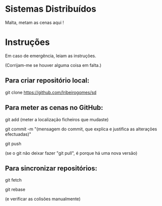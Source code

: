 # Sistemas Distribuídos
Malta, metam as cenas aqui !

# Instruções
Em caso de emergência, leiam as instruções.

(Corrijam-me se houver alguma coisa em falta.)

## Para criar repositório local:

git clone https://github.com/lribeirogomes/sd

## Para meter as cenas no GitHub:

git add (meter a localização ficheiros que mudaste)

git commit -m "(mensagem do commit, que explica e justifica as alterações efectuadas)"

git push

(se o git não deixar fazer "git pull", é porque há uma nova versão)

## Para sincronizar repositórios:

git fetch

git rebase

(e verificar as colisões manualmente)
